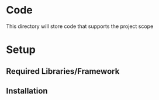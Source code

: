 # Code
This directory will store code that supports the project scope

# Setup
## Required Libraries/Framework
## Installation